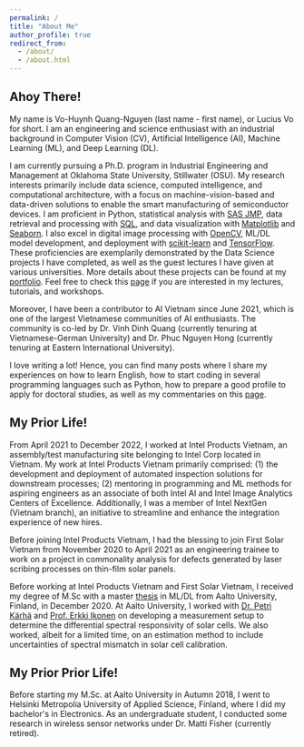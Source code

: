 ```yaml
---
permalink: /
title: "About Me"
author_profile: true
redirect_from: 
  - /about/
  - /about.html
---
```


## Ahoy There!
My name is Vo-Huynh Quang-Nguyen (last name - first name), or Lucius Vo for short. I am an engineering and science enthusiast with an industrial background in Computer Vision (CV), Artificial Intelligence (AI), Machine Learning (ML), and Deep Learning (DL).

I am currently pursuing a Ph.D. program in Industrial Engineering and Management at Oklahoma State University, Stillwater (OSU). My research interests primarily include data science, computed intelligence, and computational architecture, with a focus on machine-vision-based and data-driven solutions to enable the smart manufacturing of semiconductor devices. I am proficient in Python, statistical analysis with [SAS JMP](https://www.jmp.com/en_us/home.html), data retrieval and processing with [SQL](https://www.iso.org/standard/63555.html), and data visualization with [Matplotlib](https://matplotlib.org/) and [Seaborn](https://seaborn.pydata.org/). I also excel in digital image processing with [OpenCV](https://opencv.org/), ML/DL model development, and deployment with [scikit-learn](https://scikit-learn.org/stable/index.html#) and [TensorFlow](https://www.tensorflow.org/). These proficiencies are exemplarily demonstrated by the Data Science projects I have completed, as well as the guest lectures I have given at various universities. More details about these projects can be found at my [portfolio](../_pages/portfolio.md). Feel free to check this [page](../_pages/teaching.md) if you are interested in my lectures, tutorials, and workshops.

Moreover, I have been a contributor to AI Vietnam since June 2021, which is one of the largest Vietnamese communities of AI enthusiasts. The community is co-led by Dr. Vinh Dinh Quang (currently tenuring at Vietnamese-German University) and Dr. Phuc Nguyen Hong (currently tenuring at Eastern International University).

I love writing a lot! Hence, you can find many posts where I share my experiences on how to learn English, how to start coding in several programming languages such as Python, how to prepare a good profile to apply for doctoral studies, as well as my commentaries on this [page](../_pages/year-archive.md).


## My Prior Life!
From April 2021 to December 2022, I worked at Intel Products Vietnam, an assembly/test manufacturing site belonging to Intel Corp located in Vietnam. My work at Intel Products Vietnam primarily comprised: (1) the development and deployment of automated inspection solutions for downstream processes; (2) mentoring in programming and ML methods for aspiring engineers as an associate of both Intel AI and Intel Image Analytics Centers of Excellence. Additionally, I was a member of Intel NextGen (Vietnam branch), an initiative to streamline and enhance the integration experience of new hires.

Before joining Intel Products Vietnam, I had the blessing to join First Solar Vietnam from November 2020 to April 2021 as an engineering trainee to work on a project in commonality analysis for defects generated by laser scribing processes on thin-film solar panels.

Before working at Intel Products Vietnam and First Solar Vietnam, I received my degree of M.Sc with a master [thesis](https://aaltodoc.aalto.fi/handle/123456789/102461) in ML/DL from Aalto University, Finland, in December 2020. At Aalto University, I worked with [Dr. Petri Kärhä](https://research.aalto.fi/en/persons/petri-k%C3%A4rh%C3%A4) and [Prof. Erkki Ikonen](https://research.aalto.fi/en/persons/erkki-ikonen) on developing a measurement setup to determine the differential spectral responsivity of solar cells. We also worked, albeit for a limited time, on an estimation method to include uncertainties of spectral mismatch in solar cell calibration. 


## My Prior Prior Life!
Before starting my M.Sc. at Aalto University in Autumn 2018, I went to Helsinki Metropolia University of Applied Science, Finland, where I did my bachelor's in Electronics. As an undergraduate student, I conducted some research in wireless sensor networks under Dr. Matti Fisher (currently retired).
